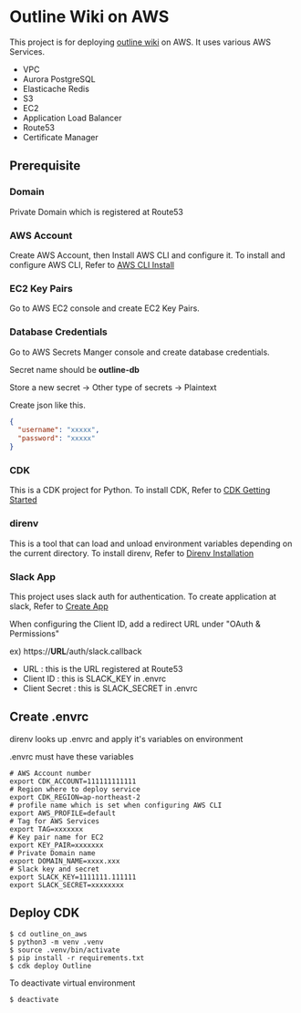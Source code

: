 
# Outline Wiki on AWS
This project is for deploying [outline wiki] on AWS.
It uses various AWS Services.

 * VPC
 * Aurora PostgreSQL
 * Elasticache Redis
 * S3
 * EC2
 * Application Load Balancer
 * Route53
 * Certificate Manager

## Prerequisite

### Domain
Private Domain which is registered at Route53

### AWS Account
Create AWS Account, then Install AWS CLI and configure it.
To install and configure AWS CLI, Refer to [AWS CLI Install]

### EC2 Key Pairs
Go to AWS EC2 console and create EC2 Key Pairs.

### Database Credentials
Go to AWS Secrets Manger console and create database credentials. 

Secret name should be **outline-db**

Store a new secret -> Other type of secrets -> Plaintext 

Create json like this. 
```json
{
  "username": "xxxxx",
  "password": "xxxxx"
}
```

### CDK
This is a CDK project for Python.
To install CDK, Refer to [CDK Getting Started]

### direnv
This is a tool that can load and unload environment variables depending on the current directory.
To install direnv, Refer to [Direnv Installation]

### Slack App
This project uses slack auth for authentication.
To create application at slack, Refer to [Create App]

When configuring the Client ID, add a redirect URL under "OAuth & Permissions"

ex) https://**URL**/auth/slack.callback

* URL : this is the URL registered at Route53
* Client ID : this is SLACK_KEY in .envrc
* Client Secret : this is SLACK_SECRET in .envrc

## Create .envrc
direnv looks up .envrc and apply it's variables on environment

.envrc must have these variables
```shell
# AWS Account number
export CDK_ACCOUNT=111111111111
# Region where to deploy service
export CDK_REGION=ap-northeast-2
# profile name which is set when configuring AWS CLI
export AWS_PROFILE=default
# Tag for AWS Services
export TAG=xxxxxxx
# Key pair name for EC2
export KEY_PAIR=xxxxxxx
# Private Domain name
export DOMAIN_NAME=xxxx.xxx
# Slack key and secret
export SLACK_KEY=1111111.111111
export SLACK_SECRET=xxxxxxxx
```

## Deploy CDK
```shell
$ cd outline_on_aws
$ python3 -m venv .venv
$ source .venv/bin/activate
$ pip install -r requirements.txt
$ cdk deploy Outline
```

To deactivate virtual environment
```shell
$ deactivate
```

[outline wiki]: https://github.com/outline/outline
[AWS CLI Install]: https://docs.aws.amazon.com/cli/latest/userguide/install-cliv2.html
[CDK Getting Started]: https://docs.aws.amazon.com/cdk/latest/guide/getting_started.html
[Direnv Installation]: https://direnv.net/docs/installation.html
[Create App]: https://api.slack.com/apps
